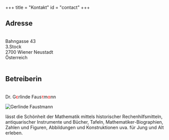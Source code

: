 +++
title = "Kontakt"
id = "contact"
+++

## Adresse

<br>Bahngasse 43
<br>3.Stock
<br>2700 Wiener Neustadt
<br>Österreich
<br>&nbsp;

## Betreiberin

<br> Dr. G<span style="color:red">&epsilon;</span>rlinde Faus<span style="color:red">&tau;</span>m<span style="color:red">&alpha;</span>nn

![Gerlinde Faustmann](/img/GerlindeFaustmann.jpg)



lässt die Schönheit der Mathematik mittels historischer Rechenhilfsmitteln, antiquarischer Instrumente und Bücher, Tafeln, Mathematiker-Biographien,  Zahlen und Figuren,  Abbildungen und Konstruktionen uva. für Jung und Alt erleben.
